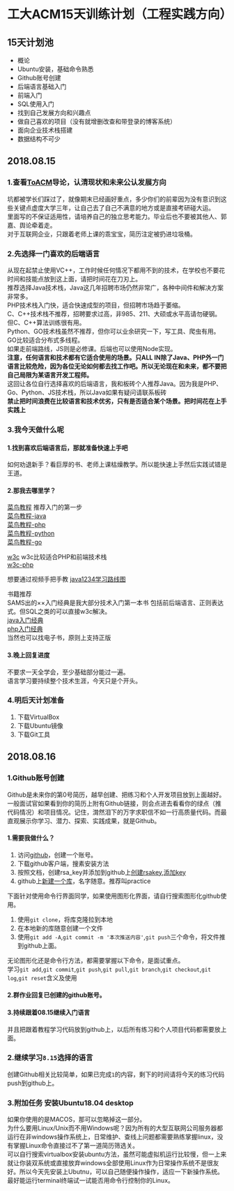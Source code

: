 # 工大ACM15天训练计划（工程实践方向）  

## 15天计划池
+ 概论
+ Ubuntu安装，基础命令熟悉
+ Github账号创建
+ 后端语言基础入门
+ 前端入门
+ SQL使用入门
+ 找到自己发展方向和兴趣点
+ 做自己喜欢的项目（没有就增删改查和带登录的博客系统）
+ 面向企业技术栈搭建
+ 数据结构不可少

## 2018.08.15  
### 1.查看[ToACM](https://github.com/SUTFutureCoder/ToSUTACM/)导论，认清现状和未来公认发展方向  
坑都被学长们踩过了，就像期末已经画好重点，多少你们的前辈因为没有意识到这些关键点虚度大学三年，让自己去了自己不满意的地方或是直接考研碰大运。   
里面写的不保证适用性，请培养自己的独立思考能力。毕业后也不要被其他人、郭嘉、舆论牵着走。   
对于互联网企业，只跟着老师上课的乖宝宝，简历注定被扔进垃圾桶。  

### 2.先选择一门喜欢的后端语言
从现在起禁止使用VC++，工作时候任何情况下都用不到的技术，在学校也不要花时间和技能点放到这上面，请把时间花在刀刃上。  
推荐选择Java技术栈，Java这几年招聘市场仍然非常广，各种中间件和解决方案非常多。  
PHP技术栈入门快，适合快速成型的项目，但招聘市场趋于萎缩。  
C、C++技术栈不推荐，招聘要求过高，非985、211、大硕或水平高请勿硬钢。但C、C++算法训练很有用。  
Python、GO技术栈虽然不推荐，但你可以业余研究一下，写工具、爬虫有用。GO比较适合分布式多线程。  
如果走前端路线，JS则是必修课。后端也可以使用Node实现。   
**注意，任何语言和技术都有它适合使用的场景。只ALL IN除了Java、PHP外一门语言比较危险，因为各位无论如何都去找工作吧。所以无论现在和未来，都不要把自己局限为某语言开发工程师。**    
这回让各位自行选择喜欢的后端语言，我和板砖个人推荐Java。因为我是PHP、Go、Python、JS技术栈，所以Java如果有疑问请联系板砖  
**禁止把时间浪费在比较语言和技术优劣，只有是否适合某个场景。把时间花在上手实践上**  

### 3.我今天做什么呢
#### 1.找到喜欢后端语言后，那就准备快速上手吧
如何劝退新手？看巨厚的书、老师上课枯燥教学。所以能快速上手然后实践试错是王道。  

#### 2.那我去哪里学？
[菜鸟教程](http://www.runoob.com/)
推荐入门的第一步  
[菜鸟教程-java](http://www.runoob.com/java/java-tutorial.html)  
[菜鸟教程-php](http://www.runoob.com/php/php-tutorial.html)  
[菜鸟教程-python](http://www.runoob.com/python/python-tutorial.html)  
[菜鸟教程-go](http://www.runoob.com/go/go-tutorial.html)

[w3c](http://www.w3school.com.cn/)
w3c比较适合PHP和前端技术栈  
[w3c-php](http://www.w3school.com.cn/php/index.asp)  

想要通过视频手把手教
[java1234学习路线图](http://www.java1234.com/javaxuexiluxiantu.html)  

书籍推荐  
SAMS出的××入门经典是我大部分技术入门第一本书
包括前后端语言、正则表达式。但SQL之类的可以直接w3c解决。  
[java入门经典](https://item.jd.com/11761109.html)  
[php入门经典](https://item.jd.com/25424540924.html)  
当然也可以找电子书，原则上支持正版  

#### 3.晚上回复进度
不要求一天全学会，至少基础部分能过一遍。  
语言学习要持续整个技术生涯，今天只是个开头。  

### 4.明后天计划准备
1. 下载VirtualBox
2. 下载Ubuntu镜像
3. 下载Git工具

## 2018.08.16
### 1.Github账号创建
Github是未来你的第0号简历，越早创建、把练习和个人开发项目放到上面越好。  
一般面试官如果看到你的简历上附有Github链接，则会点进去看看你的绿点（推代码情况）和项目情况。记住，潸然泪下的万字求职信不如一行高质量代码。而最直观展示你学习、潜力、探索、实践成果，就是Github。  
#### 1.需要我做什么？
1. 访问[github](http://github.com/)，创建一个账号。  
2. 下载github客户端，搜素安装方法  
3. 按照文档，创建rsa_key并添加到github上[创建rsakey](https://help.github.com/articles/generating-a-new-ssh-key-and-adding-it-to-the-ssh-agent/),[添加key](https://help.github.com/articles/adding-a-new-ssh-key-to-your-github-account/)  
4. github上[新建一个库](https://github.com/new)，名字随意。推荐叫practice  

下面针对使用命令行界面同学，如果使用图形化界面，请自行搜索图形化github使用。  

1. 使用```git clone```，将库克隆拉到本地  
2. 在本地新的库随意创建一个文件  
3. 使用```git add -A```,```git commit -m '本次推送内容'```,```git push```三个命令，将文件推到github上面。 

无论图形化还是命令行方法，都需要掌握以下命令，是面试重点。  
学习```git add```,```git commit```,```git push```,```git pull```,```git branch```,```git checkout```,```git log```,```git reset```含义及使用   

#### 2.群作业回复已创建的github账号。

#### 3.持续跟着08.15继续入门语言
并且把跟着教程学习代码放到github上，以后所有练习和个人项目代码都需要放上面。  

### 2.继续学习```8.15```选择的语言
创建Github相关比较简单，如果已完成```1```的内容，剩下的时间请将今天的练习代码push到github上。  

### 3.附加任务 安装Ubuntu18.04 desktop
如果你使用的是MACOS，那可以忽略掉这一部分。  
为什么要用Linux/Unix而不用Windows呢？因为所有的大型互联网公司服务器都运行在非windows操作系统上，日常维护、查线上问题都需要熟练掌握linux，没有掌握Linux命令直接过不了第一道简历筛选关。  
可以自行搜索virtualbox安装ubuntu方法，虽然可能虚拟机运行比较慢，但一上来就让你装双系统或直接放弃windows全部使用Linux作为日常操作系统不是很友好。所以今天先安装上Ubutnu，可以自己随便操作操作，适应一下新操作系统。最好能运行terminal终端试一试能否用命令行控制你的Linux。  

